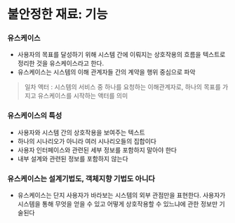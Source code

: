 # 불안정한 재료:  기능

### 유스케이스
- 사용자의 목표를 달성하기 위해 시스템 간에 이뤄지는 상호작용의 흐름을 텍스트로 정리한 것을 유스케이스라고 한다.
- 유스케이스는 시스템의 이해 관계자들 간의 계약을 행위 중심으로 파악

> 일차 액터 : 시스템의 서비스 중 하나를 요청하는 이해관계자로, 하나의 목표를 가지고 유스케이스를 시작하는 액터를 의미

### 유스케이스의 특성
- 사용자와 시스템 간의 상호작용을 보여주는 텍스트
- 하나의 시나리오가 아니라 여러 시나리오들의 집합이다
- 사용자 인터페이스와 관련된 세부 정보를 포함하지 말아야 한다
- 내부 설계와 관련된 정보를 포함하지 않는다

### 유스케이스는 설계기법도, 객체지향 기법도 아니다
- 유스케이스는 단지 사용자가 바라보는 시스템의 외부 관점만을 표현한다. 사용자가 시스템을 통해 무엇을 얻을 수 있고 어떻게 상호작용할 수 있느냐에 관한 정보만 기술된다